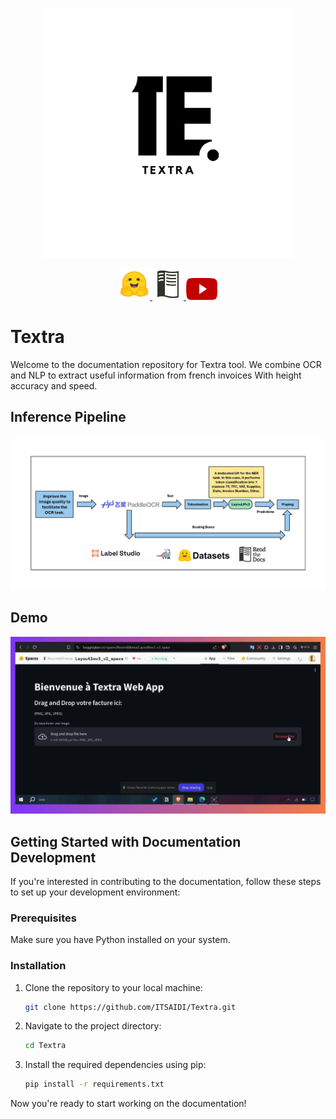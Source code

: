 <p align="center">
    <img src="./assets/Textra_Logo.png" alt="Textra Banner" width="400" height="400" />
</p>

<p align="center">
    <a href="https://huggingface.co/spaces/Noureddinesa/Layoutlmv3_v2_space" target="_blank">
        <img src="./assets/HuggingFace.png" alt="HuggingFace" width="50" height="50" />
    </a>
    <a href="https://textra.readthedocs.io/fr/latest/" target="_blank">
        <img src="./assets/Read-the-docs.png" alt="HuggingFace" width="50" height="50" />
    </a>
    <a href="https://www.youtube.com/watch?v=1-orPAxxu6Q" target="_blank">
        <img src="./assets/youtube.png" alt="youtube" width="50" height="35" />
    </a>
</p>


# Textra

Welcome to the documentation repository for Textra tool. We combine OCR and NLP to extract useful information from french invoices With height accuracy and speed.

## Inference Pipeline

<p align="center">
    <img src="./assets/Textra_Pipeline.png" alt="Textra Banner"/>
</p>

## Demo

[![Textra Demo](./assets/Frame_textra.jpg)](https://www.youtube.com/watch?v=1-orPAxxu6Q)

## Getting Started with Documentation Development

If you're interested in contributing to the documentation, follow these steps to set up your development environment:

### Prerequisites

Make sure you have Python installed on your system.

### Installation

1. Clone the repository to your local machine:

   ```bash
   git clone https://github.com/ITSAIDI/Textra.git
   ```

2. Navigate to the project directory:

   ```bash
   cd Textra
   ```

3. Install the required dependencies using pip:

   ```bash
   pip install -r requirements.txt
   ```

Now you're ready to start working on the documentation!
